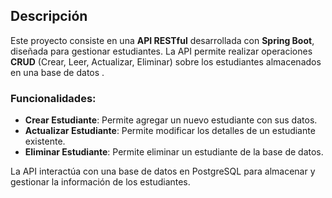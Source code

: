 ## Descripción

Este proyecto consiste en una **API RESTful** desarrollada con **Spring Boot**, diseñada para gestionar estudiantes. La API permite realizar operaciones **CRUD** (Crear, Leer, Actualizar, Eliminar) sobre los estudiantes almacenados en una base de datos .

### Funcionalidades:
- **Crear Estudiante**: Permite agregar un nuevo estudiante con sus datos.
- **Actualizar Estudiante**: Permite modificar los detalles de un estudiante existente.
- **Eliminar Estudiante**: Permite eliminar un estudiante de la base de datos.

La API interactúa con una base de datos en PostgreSQL para almacenar y gestionar la información de los estudiantes.
